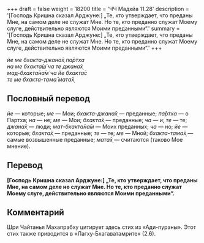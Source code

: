 +++
draft = false
weight = 18200
title = 'ЧЧ Мадхйа 11.28'
description = '[Господь Кришна сказал Арджуне:] „Те, кто утверждает, что преданы Мне, на самом деле не служат Мне. Но те, кто преданно служат Моему слуге, действительно являются Моими преданными“.'
summary = '[Господь Кришна сказал Арджуне:] „Те, кто утверждает, что преданы Мне, на самом деле не служат Мне. Но те, кто преданно служат Моему слуге, действительно являются Моими преданными“.'
+++

_йе ме бхакта-джана̄х̣ па̄ртха  
на ме бхакта̄ш́ ча те джана̄х̣  
мад-бхакта̄на̄м̇ ча йе бхакта̄с  
те ме бхакта-тама̄ мата̄х̣_

## Пословный перевод

_йе_ — которые; _ме_ — Мои; _бхакта_\-_джана̄х̣_ — преданные; _па̄ртха_ — о Партха; _на_ — не; _ме_ — Мои; _бхакта̄х̣_ — преданные; _ча_ — и; _те_ — те; _джана̄х̣_ — люди; _мат_\-_бхакта̄на̄м_ — Моих преданных; _ча_ — но; _йе_ — которые; _бхакта̄х̣_ — преданные; _те_ — те; _ме_ — Мной; _бхакта_\-_тама̄х̣_ — самые возвышенные преданные; _мата̄х̣_ — считаются (таково Мое мнение).

## Перевод

**\[Господь Кришна сказал Арджуне:\] „Те, кто утверждает, что преданы Мне, на самом деле не служат Мне. Но те, кто преданно служат Моему слуге, действительно являются Моими преданными“.**

## Комментарий

Шри Чайтанья Махапрабху цитирует здесь стих из «Ади-пураны». Этот стих также приводится в «Лагху-Бхагаватамрите» (2.6).
